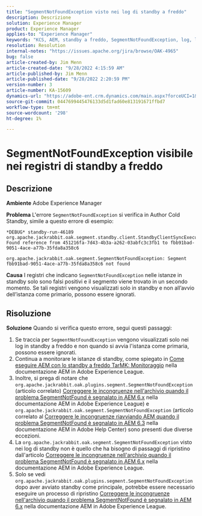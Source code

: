 ```yaml
---
title: "SegmentNotFoundException visto nei log di standby a freddo"
description: Descrizione
solution: Experience Manager
product: Experience Manager
applies-to: "Experience Manager"
keywords: "KCS, AEM, standby a freddo, SegmentNotFoundException, log, log, Adobe Experience Manager"
resolution: Resolution
internal-notes: "https://issues.apache.org/jira/browse/OAK-4965"
bug: false
article-created-by: Jim Menn
article-created-date: "9/28/2022 4:15:59 AM"
article-published-by: Jim Menn
article-published-date: "9/28/2022 2:20:59 PM"
version-number: 3
article-number: KA-15609
dynamics-url: "https://adobe-ent.crm.dynamics.com/main.aspx?forceUCI=1&pagetype=entityrecord&etn=knowledgearticle&id=5941513c-e43e-ed11-9db1-0022480866ad"
source-git-commit: 0447699445476133d5d1fad60e813191671ffbd7
workflow-type: tm+mt
source-wordcount: '298'
ht-degree: 1%

---
```


# SegmentNotFoundException visibile nei registri di standby a freddo

## Descrizione


<b>Ambiente</b>
Adobe Experience Manager

<b>Problema</b>
L&#39;errore `SegmentNotFoundException` si verifica in Author Cold Standby, simile a questo errore di esempio:


```
*DEBUG* standby-run-46189 org.apache.jackrabbit.oak.segment.standby.client.StandbyClientSyncExecution Found reference from 451216fa-7d43-4b3a-a262-03abfc3c3fb1 to fbb91bad-9051-4ace-a77b-35fda8a358c6

org.apache.jackrabbit.oak.segment.SegmentNotFoundException: Segment fbb91bad-9051-4ace-a77b-35fda8a358c6 not found
```


<b>Causa</b>
I registri che indicano `SegmentNotFoundException` nelle istanze in standby solo sono falsi positivi e il segmento viene trovato in un secondo momento.
Se tali registri vengono visualizzati solo in standby e non all’avvio dell’istanza come primario, possono essere ignorati.




## Risoluzione


<b>Soluzione</b>
Quando si verifica questo errore, segui questi passaggi:

1. Se traccia per `SegmentNotFoundException` vengono visualizzati solo nei log in standby a freddo e non quando si avvia l&#39;istanza come primaria, possono essere ignorati.
2. Continua a monitorare le istanze di standby, come spiegato in [Come eseguire AEM con lo standby a freddo TarMK: Monitoraggio](https://docs.adobe.com/content/help/en/experience-manager-65/deploying/deploying/tarmk-cold-standby.html#monitoring) nella documentazione AEM in Adobe Experience League.
3. Inoltre, si prega di notare che `org.apache.jackrabbit.oak.plugins.segment.SegmentNotFoundException` (articolo correlato) [Correggere le incongruenze nell&#39;archivio quando il problema SegmentNotFound è segnalato in AEM 6.x](https://helpx.adobe.com/experience-manager/kb/fix-inconsistencies-in-the-repository-when-segmentnotfound-issue.html) nella documentazione AEM in Adobe Experience League) e `org.apache.jackrabbit.oak.segment.SegmentNotFoundException` (articolo correlato al [Correggere le incongruenze riavviando AEM quando il problema SegmentNotFound è segnalato in AEM 6.3](https://helpx.adobe.com/au/experience-manager/kb/fix-inconsistencies-by-restarting-AEM-when-segmentNotFound-issue-is-reported-in-AEM.html) nella documentazione AEM in Adobe Help Center) sono presenti due diverse eccezioni.
4. La `org.apache.jackrabbit.oak.segment.SegmentNotFoundException` visto nei log di standby non è quello che ha bisogno di passaggi di ripristino dall&#39;articolo [Correggere le incongruenze nell&#39;archivio quando il problema SegmentNotFound è segnalato in AEM 6.x](https://helpx.adobe.com/experience-manager/kb/fix-inconsistencies-in-the-repository-when-segmentnotfound-issue.html) nella documentazione AEM in Adobe Experience League.
5. Solo se vedi `org.apache.jackrabbit.oak.plugins.segment.SegmentNotFoundException` dopo aver avviato standby come principale, potrebbe essere necessario eseguire un processo di ripristino [Correggere le incongruenze nell&#39;archivio quando il problema SegmentNotFound è segnalato in AEM 6.x](https://helpx.adobe.com/experience-manager/kb/fix-inconsistencies-in-the-repository-when-segmentnotfound-issue.html) nella documentazione AEM in Adobe Experience League.

